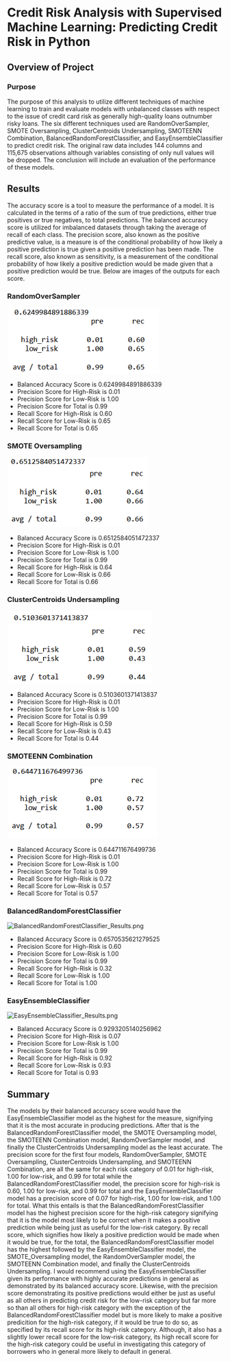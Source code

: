 # Credit Risk Analysis with Supervised Machine Learning: Predicting Credit Risk in Python

## Overview of Project

### Purpose
The purpose of this analysis to utilize different techniques of machine learning to train and evaluate models with unbalanced classes with respect to the issue of credit card risk as generally high-quality loans outnumber risky loans. The six different techniques used are RandomOverSampler, SMOTE Oversampling, ClusterCentroids Undersampling, SMOTEENN Combination, BalancedRandomForestClassifier, and EasyEnsembleClassifier to predict credit risk. The original raw data includes 144 columns and 115,675 observations although variables consisting of only null values will be dropped. The conclusion will include an evaluation of the performance of these models.

## Results

The accuracy score is a tool to measure the performance of a model. It is calculated in the terms of a ratio of the sum of true predictions, either true positives or true negatives, to total predictions. The balanced accuracy score is utilized for imbalanced datasets through taking the average of recall of each class. The precision score, also known as the positive predictive value, is a measure is of the conditional probability of how likely a positive prediction is true given a positive prediction has been made. The recall score, also known as sensitivity, is a measurement of the conditional probability of how likely a positive prediction would be made given that a positive prediction would be true. Below are images of the outputs for each score.

### RandomOverSampler

![Alt text](https://github.com/SThieshen/Credit_Risk_Analysis/blob/main/Development/RandomOverSampler_Results.png)

* Balanced Accuracy Score is 0.6249984891886339
* Precision Score for High-Risk is 0.01
* Precision Score for Low-Risk is 1.00
* Precision Score for Total is 0.99
* Recall Score for High-Risk is 0.60
* Recall Score for Low-Risk is 0.65
* Recall Score for Total is 0.65

### SMOTE Oversampling

![SMOTE_Oversampling_Results.png](https://github.com/SThieshen/Credit_Risk_Analysis/blob/main/Development/SMOTE_Oversampling_Results.png)

* Balanced Accuracy Score is 0.6512584051472337
* Precision Score for High-Risk is 0.01
* Precision Score for Low-Risk is 1.00
* Precision Score for Total is 0.99
* Recall Score for High-Risk is 0.64
* Recall Score for Low-Risk is 0.66
* Recall Score for Total is 0.66

### ClusterCentroids Undersampling

![ClusterCentroids_Undersampling_Results.png](https://github.com/SThieshen/Credit_Risk_Analysis/blob/main/Development/ClusterCentroids_Undersampling_Results.png)

* Balanced Accuracy Score is 0.5103601371413837
* Precision Score for High-Risk is 0.01
* Precision Score for Low-Risk is 1.00
* Precision Score for Total is 0.99
* Recall Score for High-Risk is 0.59
* Recall Score for Low-Risk is 0.43
* Recall Score for Total is 0.44

### SMOTEENN Combination

![SMOTEENN_Combination_Results.png](https://github.com/SThieshen/Credit_Risk_Analysis/blob/main/Development/SMOTEENN_Combination_Results.png)

* Balanced Accuracy Score is 0.644711676499736
* Precision Score for High-Risk is 0.01
* Precision Score for Low-Risk is 1.00
* Precision Score for Total is 0.99
* Recall Score for High-Risk is 0.72
* Recall Score for Low-Risk is 0.57
* Recall Score for Total is 0.57

### BalancedRandomForestClassifier

![BalancedRandomForestClassifier_Results.png](Resources/BalancedRandomForestClassifier_Results.png)

* Balanced Accuracy Score is 0.6570535621279525
* Precision Score for High-Risk is 0.60
* Precision Score for Low-Risk is 1.00
* Precision Score for Total is 0.99
* Recall Score for High-Risk is 0.32
* Recall Score for Low-Risk is 1.00
* Recall Score for Total is 1.00

### EasyEnsembleClassifier

![EasyEnsembleClassifier_Results.png](Resources/EasyEnsembleClassifier_Results.png)

* Balanced Accuracy Score is 0.9293205140256962
* Precision Score for High-Risk is 0.07
* Precision Score for Low-Risk is 1.00
* Precision Score for Total is 0.99
* Recall Score for High-Risk is 0.92
* Recall Score for Low-Risk is 0.93
* Recall Score for Total is 0.93

## Summary

The models by their balanced accuracy score would have the EasyEnsembleClassifier model as the highest for the measure, signifying that it is the most accurate in producing predictions. After that is the BalancedRandomForestClassifier model, the SMOTE Oversampling model, the SMOTEENN Combination model, RandomOverSampler model, and finally the ClusterCentroids Undersampling model as the least accurate. The precision score for the first four models, RandomOverSampler, SMOTE Oversampling, ClusterCentroids Undersampling, and SMOTEENN Combination, are all the same for each risk category of 0.01 for high-risk, 1.00 for low-risk, and 0.99 for total while the BalancedRandomForestClassifier model, the precision score for high-risk is 0.60, 1.00 for low-risk, and 0.99 for total and the EasyEnsembleClassifier model has a precision score of 0.07 for high-risk, 1.00 for low-risk, and 1.00 for total. What this entails is that the BalancedRandomForestClassifier model has the highest precision score for the high-risk category signifying that it is the model most likely to be correct when it makes a positive prediction while being just as useful for the low-risk category. By recall score, which signifies how likely a positive prediction would be made when it would be true, for the total, the BalancedRandomForestClassifier model has the highest followed by the EasyEnsembleClassifier model, the SMOTE_Oversampling model, the RandomOverSampler model, the SMOTEENN Combination model, and finally the ClusterCentroids Undersampling. I would recommend using the EasyEnsembleClassifier given its performance with highly accurate predictions in general as demonstrated by its balanced accuracy score. Likewise, with the precision score demonstrating its positive predictions would either be just as useful as all others in predicting credit risk for the low-risk category but far more so than all others for high-risk category with the exception of the BalancedRandomForestClassifier model but is more likely to make a positive predicition for the high-risk category, if it would be true to do so, as specified by its recall score for its high-risk category. Although, it also has a slightly lower recall score for the low-risk category, its high recall score for the high-risk category could be useful in investigating this category of borrowers who in general more likely to default in general.
